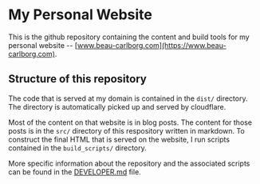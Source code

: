 # My Personal Website
This is the github repository containing the content and build tools for my personal website -- [www.beau-carlborg.com](https://www.beau-carlborg.com).

## Structure of this repository
The code that is served at my domain is contained in the `dist/` directory. The directory is automatically picked up and served by cloudflare.

Most of the content on that website is in blog posts. The content for those posts is in the `src/` directory of this
respository written in markdown. To construct the final HTML that is served on the website, I run scripts contained in the `build_scripts/` directory.

More specific information about the repository and the associated scripts can be found in the [DEVELOPER.md](DEVELOPER.md) file.
